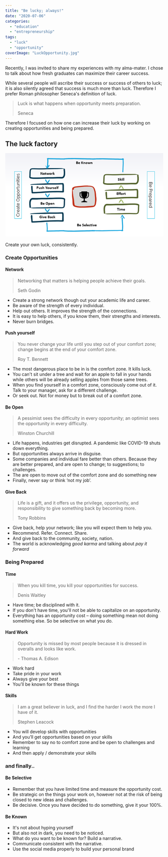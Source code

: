 ```yaml
---
title: "Be lucky; always!"
date: "2020-07-06"
categories: 
  - "education"
  - "entrepreneurship"
tags: 
  - "luck"
  - "opportunity"
coverImage: "LuckOpportunity.jpg"
---
```


Recently, I was invited to share my experiences with my alma-mater. I chose to talk about how fresh graduates can maximize their career success.

While several people will ascribe their success or success of others to luck; it is also silently agreed that success is much more than luck. Therefore I prefer Roman philosopher Seneca's definition of luck.

> Luck is what happens when opportunity meets preparation.
> 
> Seneca

Therefore I focused on how one can increase their luck by working on creating opportunities and being prepared.

## The luck factory

![How to create your own luck](images/CreatingLuck.png)

Create your own luck, consistently.

### Create Opportunities

#### Network

> Networking that matters is helping people achieve their goals.
> 
> Seth Godin

- Create a strong network though out your academic life and career.
- Be aware of the strength of every individual.
- Help out others. It improves the strength of the connections.
- It is easy to help others, if you know them, their strengths and interests.
- Never burn bridges.

#### Push yourself

> You never change your life until you step out of your comfort zone; change begins at the end of your comfort zone.
> 
> Roy T. Bennett

- The most dangerous place to be in is the comfort zone. It kills luck.
- You can't sit under a tree and wait for an apple to fall in your hands while others will be already selling apples from those same trees.
- When you find yourself in a comfort zone, consciously come out of it. Talk to your manager, ask for a different challenge.
- Or seek out. Not for money but to break out of a comfort zone.

#### Be Open

> A pessimist sees the difficulty in every opportunity; an optimist sees the opportunity in every difficulty.
> 
> Winston Churchill

- Life happens, industries get disrupted. A pandemic like COVID-19 shuts down everything.
- But opportunities always arrive in disguise.
- Some companies and individual fare better than others. Because they are better prepared, and are open to change; to suggestions; to challenges.
- The are open to move out of the comfort zone and do something new
- Finally, never say or think ‘not my job’.

#### Give Back

> Life is a gift, and it offers us the privilege, opportunity, and responsibility to give something back by becoming more.
> 
> Tony Robbins

- Give back, help your network; like you will expect them to help you.
- Recommend. Refer. Connect. Share.
- And give back to the community, society, nation.
- The world is acknowledging _good karma_ and talking about _pay it forward_

### Being Prepared

#### Time

> When you kill time, you kill your opportunities for success.
> 
> Denis Waitley

- Have time; be disciplined with it.
- If you don't have time, you'll not be able to capitalize on an opportunity.
- Everything has an opportunity cost – doing something mean not doing something else. So be selective on what you do.

#### Hard Work

> Opportunity is missed by most people because it is dressed in overalls and looks like work.
> 
> \- Thomas A. Edison

- Work hard
- Take pride in your work
- Always give your best
- You’ll be known for these things

#### Skills

> I am a great believer in luck, and I find the harder I work the more I have of it.
> 
> Stephen Leacock

- You will develop skills with opportunities
- And you’ll get opportunities based on your skills
- Remember to say no to comfort zone and be open to challenges and learning
- And then apply / demonstrate your skills

### and finally..

#### Be Selective

- Remember that you have limited time and measure the opportunity cost.
- Be strategic on the things your work on, however not at the risk of being closed to new ideas and challenges.
- Be decisive. Once you have decided to do something, give it your 100%.

#### Be Known

- It's not about hyping yourself
- But also not in dark, you need to be noticed.
- What do you want to be known for? Build a narrative.
- Communicate consistent with the narrative.
- Use the social media properly to build your personal brand
